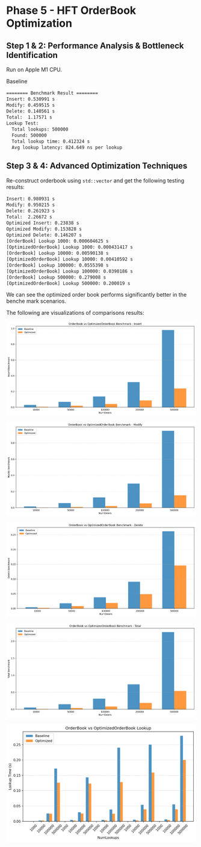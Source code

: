 # Phase 5 - HFT OrderBook Optimization

## Step 1 & 2: Performance Analysis & Bottleneck Identification

Run on Apple M1 CPU.

Baseline

```
======== Benchmark Result ========
Insert: 0.530991 s
Modify: 0.459515 s
Delete: 0.140561 s
Total:  1.17571 s
Lookup Test:
  Total lookups: 500000
  Found: 500000
  Total lookup time: 0.412324 s
  Avg lookup latency: 824.649 ns per lookup
```

## Step 3 & 4: Advanced Optimization Techniques

Re-construct orderbook using `std::vector` and get the following testing results:

```
Insert: 0.980931 s
Modify: 0.950215 s
Delete: 0.261923 s
Total:  2.26672 s
Optimized Insert: 0.23838 s
Optimized Modify: 0.153828 s
Optimized Delete: 0.146207 s
[OrderBook] Lookup 1000: 0.000604625 s
[OptimizedOrderBook] Lookup 1000: 0.000431417 s
[OrderBook] Lookup 10000: 0.00590138 s
[OptimizedOrderBook] Lookup 10000: 0.00410592 s
[OrderBook] Lookup 100000: 0.0555398 s
[OptimizedOrderBook] Lookup 100000: 0.0390186 s
[OrderBook] Lookup 500000: 0.279008 s
[OptimizedOrderBook] Lookup 500000: 0.200019 s
```

We can see the optimized order book performs significantly better in the benche mark scenarios.

The following are visualizations of comparisons results:

![1761943174623](image/Phase5-HFTOrderBookOptimization/1761943174623.png)

![1761943184954](image/Phase5-HFTOrderBookOptimization/1761943184954.png)

![1761943193922](image/Phase5-HFTOrderBookOptimization/1761943193922.png)

![1761943202402](image/Phase5-HFTOrderBookOptimization/1761943202402.png)

![1761943210461](image/Phase5-HFTOrderBookOptimization/1761943210461.png)
